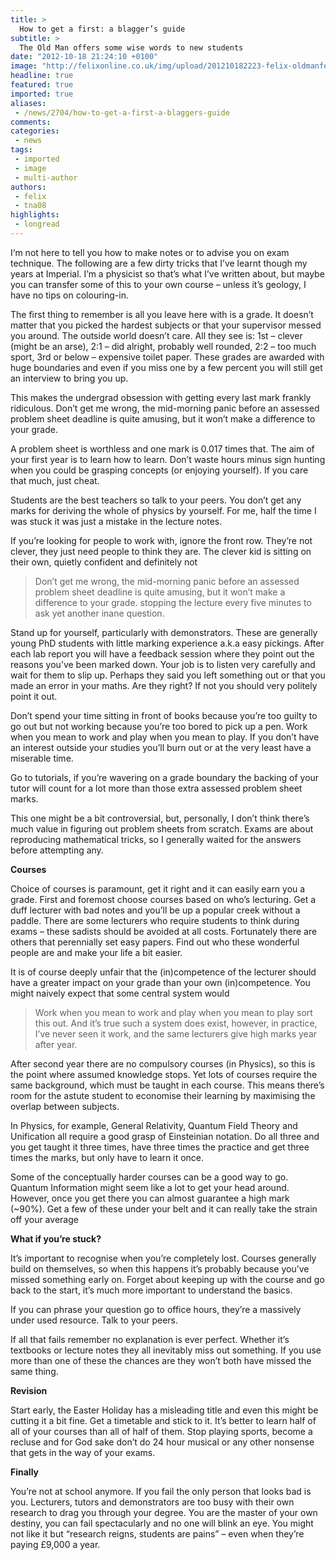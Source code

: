```yaml
---
title: >
  How to get a first: a blagger’s guide
subtitle: >
  The Old Man offers some wise words to new students
date: "2012-10-18 21:24:10 +0100"
image: "http://felixonline.co.uk/img/upload/201210182223-felix-oldmanfeature.jpg"
headline: true
featured: true
imported: true
aliases:
 - /news/2704/how-to-get-a-first-a-blaggers-guide
comments:
categories:
 - news
tags:
 - imported
 - image
 - multi-author
authors:
 - felix
 - tna08
highlights:
 - longread
---
```


I‘m not here to tell you how to make notes or to advise you on exam technique. The following are a few dirty tricks that I’ve learnt though my years at Imperial. I’m a physicist so that’s what I’ve written about, but maybe you can transfer some of this to your own course – unless it’s geology, I have no tips on colouring-in.

The first thing to remember is all you leave here with is a grade. It doesn’t matter that you picked the hardest subjects or that your supervisor messed you around. The outside world doesn’t care. All they see is: 1st – clever (might be an arse), 2:1 – did alright, probably well rounded, 2:2 – too much sport, 3rd or below – expensive toilet paper. These grades are awarded with huge boundaries and even if you miss one by a few percent you will still get an interview to bring you up.

This makes the undergrad obsession with getting every last mark frankly ridiculous. Don’t get me wrong, the mid-morning panic before an assessed problem sheet deadline is quite amusing, but it won’t make a difference to your grade.

A problem sheet is worthless and one mark is 0.017 times that. The aim of your first year is to learn how to learn. Don’t waste hours minus sign hunting when you could be grasping concepts (or enjoying yourself). If you care that much, just cheat.

Students are the best teachers so talk to your peers. You don’t get any marks for deriving the whole of physics by yourself. For me, half the time I was stuck it was just a mistake in the lecture notes.

If you’re looking for people to work with, ignore the front row. They’re not clever, they just need people to think they are. The clever kid is sitting on their own, quietly confident and definitely not
> Don’t get me wrong, the mid-morning panic before an assessed problem sheet deadline is quite amusing, but it won’t make a difference to your grade.
stopping the lecture every five minutes to ask yet another inane question.

Stand up for yourself, particularly with demonstrators. These are generally young PhD students with little marking experience a.k.a easy pickings. After each lab report you will have a feedback session where they point out the reasons you’ve been marked down. Your job is to listen very carefully and wait for them to slip up. Perhaps they said you left something out or that you made an error in your maths. Are they right? If not you should very politely point it out.

Don’t spend your time sitting in front of books because you’re too guilty to go out but not working because you’re too bored to pick up a pen. Work when you mean to work and play when you mean to play. If you don’t have an interest outside your studies you’ll burn out or at the very least have a miserable time.

Go to tutorials, if you’re wavering on a grade boundary the backing of your tutor will count for a lot more than those extra assessed problem sheet marks.

This one might be a bit controversial, but, personally, I don’t think there’s much value in figuring out problem sheets from scratch. Exams are about reproducing mathematical tricks, so I generally waited for the answers before attempting any.

__Courses__

Choice of courses is paramount, get it right and it can easily earn you a grade. First and foremost choose courses based on who’s lecturing. Get a duff lecturer with bad notes and you’ll be up a popular creek without a paddle. There are some lecturers who require students to think during exams – these sadists should be avoided at all costs. Fortunately there are others that perennially set easy papers. Find out who these wonderful people are and make your life a bit easier.

It is of course deeply unfair that the (in)competence of the lecturer should have a greater impact on your grade than your own (in)competence. You might naively expect that some central system would
> Work when you mean to work and play when you mean to play
sort this out. And it’s true such a system does exist, however, in practice, I’ve never seen it work, and the same lecturers give high marks year after year.

After second year there are no compulsory courses (in Physics), so this is the point where assumed knowledge stops. Yet lots of courses require the same background, which must be taught in each course. This means there’s room for the astute student to economise their learning by maximising the overlap between subjects.

In Physics, for example, General Relativity, Quantum Field Theory and Unification all require a good grasp of Einsteinian notation. Do all three and you get taught it three times, have three times the practice and get three times the marks, but only have to learn it once.

Some of the conceptually harder courses can be a good way to go. Quantum Information might seem like a lot to get your head around. However, once you get there you can almost guarantee a high mark (~90%). Get a few of these under your belt and it can really take the strain off your average

__What if you’re stuck?__

It’s important to recognise when you’re completely lost. Courses generally build on themselves, so when this happens it’s probably because you’ve missed something early on. Forget about keeping up with the course and go back to the start, it’s much more important to understand the basics.

If you can phrase your question go to office hours, they’re a massively under used resource. Talk to your peers.

If all that fails remember no explanation is ever perfect. Whether it’s textbooks or lecture notes they all inevitably miss out something. If you use more than one of these the chances are they won’t both have missed the same thing.

__Revision__

Start early, the Easter Holiday has a misleading title and even this might be cutting it a bit fine. Get a timetable and stick to it. It’s better to learn half of all of your courses than all of half of them. Stop playing sports, become a recluse and for God sake don’t do 24 hour musical or any other nonsense that gets in the way of your exams.

__Finally__

You’re not at school anymore. If you fail the only person that looks bad is you. Lecturers, tutors and demonstrators are too busy with their own research to drag you through your degree. You are the master of your own destiny, you can fail spectacularly and no one will blink an eye. You might not like it but “research reigns, students are pains” – even when they’re paying £9,000 a year.
